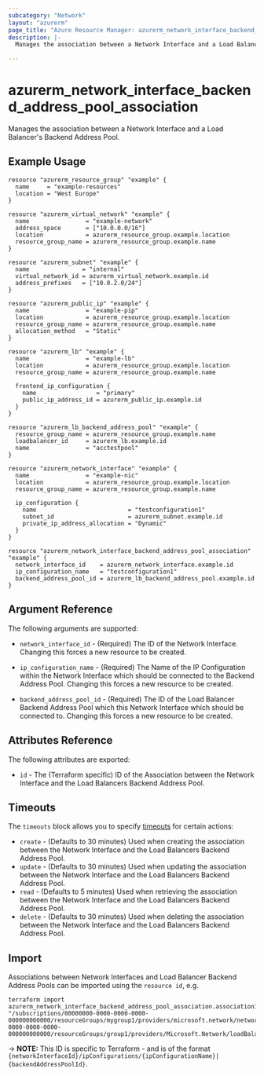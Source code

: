 ```yaml
---
subcategory: "Network"
layout: "azurerm"
page_title: "Azure Resource Manager: azurerm_network_interface_backend_address_pool_association"
description: |-
  Manages the association between a Network Interface and a Load Balancer's Backend Address Pool.

---
```


# azurerm_network_interface_backend_address_pool_association

Manages the association between a Network Interface and a Load Balancer's Backend Address Pool.

## Example Usage

```hcl
resource "azurerm_resource_group" "example" {
  name     = "example-resources"
  location = "West Europe"
}

resource "azurerm_virtual_network" "example" {
  name                = "example-network"
  address_space       = ["10.0.0.0/16"]
  location            = azurerm_resource_group.example.location
  resource_group_name = azurerm_resource_group.example.name
}

resource "azurerm_subnet" "example" {
  name               = "internal"
  virtual_network_id = azurerm_virtual_network.example.id
  address_prefixes   = ["10.0.2.0/24"]
}

resource "azurerm_public_ip" "example" {
  name                = "example-pip"
  location            = azurerm_resource_group.example.location
  resource_group_name = azurerm_resource_group.example.name
  allocation_method   = "Static"
}

resource "azurerm_lb" "example" {
  name                = "example-lb"
  location            = azurerm_resource_group.example.location
  resource_group_name = azurerm_resource_group.example.name

  frontend_ip_configuration {
    name                 = "primary"
    public_ip_address_id = azurerm_public_ip.example.id
  }
}

resource "azurerm_lb_backend_address_pool" "example" {
  resource_group_name = azurerm_resource_group.example.name
  loadbalancer_id     = azurerm_lb.example.id
  name                = "acctestpool"
}

resource "azurerm_network_interface" "example" {
  name                = "example-nic"
  location            = azurerm_resource_group.example.location
  resource_group_name = azurerm_resource_group.example.name

  ip_configuration {
    name                          = "testconfiguration1"
    subnet_id                     = azurerm_subnet.example.id
    private_ip_address_allocation = "Dynamic"
  }
}

resource "azurerm_network_interface_backend_address_pool_association" "example" {
  network_interface_id    = azurerm_network_interface.example.id
  ip_configuration_name   = "testconfiguration1"
  backend_address_pool_id = azurerm_lb_backend_address_pool.example.id
}
```

## Argument Reference

The following arguments are supported:

* `network_interface_id` - (Required) The ID of the Network Interface. Changing this forces a new resource to be created.

* `ip_configuration_name` - (Required) The Name of the IP Configuration within the Network Interface which should be connected to the Backend Address Pool. Changing this forces a new resource to be created.

* `backend_address_pool_id` - (Required) The ID of the Load Balancer Backend Address Pool which this Network Interface which should be connected to. Changing this forces a new resource to be created.

## Attributes Reference

The following attributes are exported:

* `id` - The (Terraform specific) ID of the Association between the Network Interface and the Load Balancers Backend Address Pool.

## Timeouts

The `timeouts` block allows you to specify [timeouts](https://www.terraform.io/docs/configuration/resources.html#timeouts) for certain actions:

* `create` - (Defaults to 30 minutes) Used when creating the association between the Network Interface and the Load Balancers Backend Address Pool.
* `update` - (Defaults to 30 minutes) Used when updating the association between the Network Interface and the Load Balancers Backend Address Pool.
* `read` - (Defaults to 5 minutes) Used when retrieving the association between the Network Interface and the Load Balancers Backend Address Pool.
* `delete` - (Defaults to 30 minutes) Used when deleting the association between the Network Interface and the Load Balancers Backend Address Pool.

## Import

Associations between Network Interfaces and Load Balancer Backend Address Pools can be imported using the `resource id`, e.g.

```shell
terraform import azurerm_network_interface_backend_address_pool_association.association1 "/subscriptions/00000000-0000-0000-0000-000000000000/resourceGroups/mygroup1/providers/microsoft.network/networkInterfaces/nic1/ipConfigurations/example|/subscriptions/00000000-0000-0000-0000-000000000000/resourceGroups/group1/providers/Microsoft.Network/loadBalancers/lb1/backendAddressPools/pool1"
```

-> **NOTE:** This ID is specific to Terraform - and is of the format `{networkInterfaceId}/ipConfigurations/{ipConfigurationName}|{backendAddressPoolId}`.
